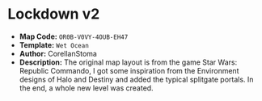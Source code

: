 # Lockdown v2

* **Map Code:** ``OR0B-V0VY-4OUB-EH47``
* **Template:** ``Wet Ocean``
* **Author:** CorellanStoma
* **Description:** The original map layout is from the game Star Wars: Republic Commando, I got some inspiration from the Environment designs of Halo and Destiny and added the typical splitgate portals. In the end, a whole new level was created.
